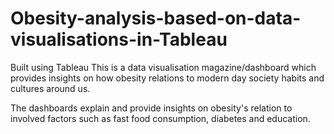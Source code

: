 # Obesity-analysis-based-on-data-visualisations-in-Tableau
Built using Tableau 
This is a data visualisation magazine/dashboard which provides insights on how obesity relations to modern day society habits and cultures around us. 

The dashboards explain and provide insights on obesity's relation to involved factors such as fast food consumption, diabetes and education.

